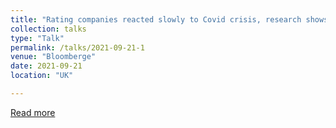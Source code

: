 ```yaml
---
title: "Rating companies reacted slowly to Covid crisis, research shows"
collection: talks
type: "Talk"
permalink: /talks/2021-09-21-1
venue: "Bloomberge"
date: 2021-09-21
location: "UK"

---
```


[Read more](https://www.bloomberg.com/news/articles/2021-09-21/ratings-companies-reacted-slowly-to-covid-crisis-research-shows)
